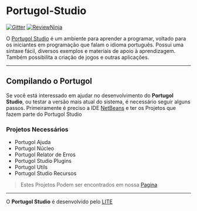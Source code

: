 # Portugol-Studio

[![Gitter](https://badges.gitter.im/UNIVALI-LITE/Portugol-Studio.svg)](https://gitter.im/UNIVALI-LITE/Portugol-Studio?utm_source=badge&utm_medium=badge&utm_campaign=pr-badge) [![ReviewNinja](https://app.review.ninja/2157104/badge)](https://app.review.ninja/UNIVALI-LITE/Portugol-Studio)

O [Portugol Studio](http://lite.acad.univali.br/portugol/) é um ambiente para aprender a programar, voltado para os iniciantes em programação que falam o idioma português. Possui uma sintaxe fácil, diversos exemplos e materiais de apoio à aprendizagem. Também possibilita a criação de jogos e outras aplicações.
***

## Compilando o Portugol
Se você está interessado em ajudar no desenvolvimento do  **Portugol Studio**, ou testar a versão mais atual do sistema, é necessário seguir alguns passos.
Primeiramente é preciso a IDE [NetBeans](https://netbeans.org/) e ter os Projetos que fazem parte do Portugol Studio
### Projetos Necessários
* Portugol Ajuda
* Portugol Núcleo
* Portugol Relator de Erros
* Portugol Studio Plugins
* Portugol Utils
* Portugol Studio Recursos

>Estes Projetos Podem ser encontrados em nossa [Pagina](https://github.com/UNIVALI-LITE)

***
O **Portugol Studio** é desenvolvido pelo [LITE](http://lite.acad.univali.br/)
